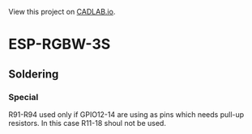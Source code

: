 View this project on [CADLAB.io](https://cadlab.io/project/24320). 

# ESP-RGBW-3S
## Soldering
### Special
R91-R94 used only if GPIO12-14 are using as pins which needs pull-up resistors. In this case R11-18 shoul not be used.